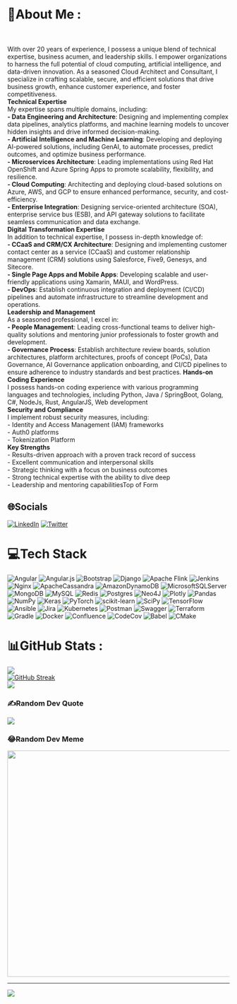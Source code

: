 # 💫About Me :
<br/>​​​​​​​  
With over 20 years of experience, I possess a unique blend of technical expertise, business acumen, and leadership skills. I empower organizations to harness the full potential of cloud computing, artificial intelligence, and data-driven innovation. As a seasoned Cloud Architect and Consultant, I specialize in crafting scalable, secure, and efficient solutions that drive business growth, enhance customer experience, and foster competitiveness.  
**Technical Expertise**  
My expertise spans multiple domains, including:  
**\- Data Engineering and Architecture**: Designing and implementing complex data pipelines, analytics platforms, and machine learning models to uncover hidden insights and drive informed decision-making.  
**\- Artificial Intelligence and Machine Learning**: Developing and deploying AI-powered solutions, including GenAI, to automate processes, predict outcomes, and optimize business performance.  
**\- Microservices Architecture**: Leading implementations using Red Hat OpenShift and Azure Spring Apps to promote scalability, flexibility, and resilience.  
**\- Cloud Computing**: Architecting and deploying cloud-based solutions on Azure, AWS, and GCP to ensure enhanced performance, security, and cost-efficiency.  
**\- Enterprise Integration**: Designing service-oriented architecture (SOA), enterprise service bus (ESB), and API gateway solutions to facilitate seamless communication and data exchange.  
**Digital Transformation Expertise**  
In addition to technical expertise, I possess in-depth knowledge of:  
**\- CCaaS and CRM/CX Architecture**: Designing and implementing customer contact center as a service (CCaaS) and customer relationship management (CRM) solutions using Salesforce, Five9, Genesys, and Sitecore.  
**\- Single Page Apps and Mobile Apps**: Developing scalable and user-friendly applications using Xamarin, MAUI, and WordPress.  
**\- DevOps**: Establish continuous integration and deployment (CI/CD) pipelines and automate infrastructure to streamline development and operations.  
**Leadership and Management**  
As a seasoned professional, I excel in:  
**\- People Management**: Leading cross-functional teams to deliver high-quality solutions and mentoring junior professionals to foster growth and development.  
**\- Governance Process**: Establish architecture review boards, solution architectures, platform architectures, proofs of concept (PoCs), Data Governance, AI Governance application onboarding, and CI/CD pipelines to ensure adherence to industry standards and best practices.
**Hands-on Coding Experience**  
I possess hands-on coding experience with various programming languages and technologies, including Python, Java / SpringBoot, Golang, C#, NodeJs, Rust, AngularJS, Web development  
**Security and Compliance**  
I implement robust security measures, including:  
\- Identity and Access Management (IAM) frameworks  
\- Auth0 platforms  
\- Tokenization Platform  
**Key Strengths**  
\- Results-driven approach with a proven track record of success  
\- Excellent communication and interpersonal skills  
\- Strategic thinking with a focus on business outcomes  
\- Strong technical expertise with the ability to dive deep  
\- Leadership and mentoring capabilitiesTop of Form

## 🌐Socials
[![LinkedIn](https://img.shields.io/badge/LinkedIn-%230077B5.svg?logo=linkedin&logoColor=white)](https://www.linkedin.com/in/niharmalali/) [![Twitter](https://img.shields.io/badge/Twitter-%231DA1F2.svg?logo=Twitter&logoColor=white)](https://twitter.com/@blitznihar) 

# 💻Tech Stack
![Angular](https://img.shields.io/badge/angular-%23DD0031.svg?style=flat-square&logo=angular&logoColor=white) ![Angular.js](https://img.shields.io/badge/angular.js-%23E23237.svg?style=flat-square&logo=angularjs&logoColor=white) ![Bootstrap](https://img.shields.io/badge/bootstrap-%23563D7C.svg?style=flat-square&logo=bootstrap&logoColor=white) ![Django](https://img.shields.io/badge/django-%23092E20.svg?style=flat-square&logo=django&logoColor=white) ![Apache Flink](https://img.shields.io/badge/Apache%20Flink-E6526F?style=flat-square&logo=Apache%20Flink&logoColor=white) ![Jenkins](https://img.shields.io/badge/jenkins-%232C5263.svg?style=flat-square&logo=jenkins&logoColor=white) ![Nginx](https://img.shields.io/badge/nginx-%23009639.svg?style=flat-square&logo=nginx&logoColor=white) ![ApacheCassandra](https://img.shields.io/badge/cassandra-%231287B1.svg?style=flat-square&logo=apache-cassandra&logoColor=white) ![AmazonDynamoDB](https://img.shields.io/badge/Amazon%20DynamoDB-4053D6?style=flat-square&logo=Amazon%20DynamoDB&logoColor=white) ![MicrosoftSQLServer](https://img.shields.io/badge/Microsoft%20SQL%20Sever-CC2927?style=flat-square&logo=microsoft%20sql%20server&logoColor=white) ![MongoDB](https://img.shields.io/badge/MongoDB-%234ea94b.svg?style=flat-square&logo=mongodb&logoColor=white) ![MySQL](https://img.shields.io/badge/mysql-%2300f.svg?style=flat-square&logo=mysql&logoColor=white) ![Redis](https://img.shields.io/badge/redis-%23DD0031.svg?style=flat-square&logo=redis&logoColor=white) ![Postgres](https://img.shields.io/badge/postgres-%23316192.svg?style=flat-square&logo=postgresql&logoColor=white) 	![Neo4J](https://img.shields.io/badge/Neo4j-008CC1?style=flat-square&logo=neo4j&logoColor=white) ![Plotly](https://img.shields.io/badge/Plotly-%233F4F75.svg?style=flat-square&logo=plotly&logoColor=white) ![Pandas](https://img.shields.io/badge/pandas-%23150458.svg?style=flat-square&logo=pandas&logoColor=white) ![NumPy](https://img.shields.io/badge/numpy-%23013243.svg?style=flat-square&logo=numpy&logoColor=white) ![Keras](https://img.shields.io/badge/Keras-%23D00000.svg?style=flat-square&logo=Keras&logoColor=white) ![PyTorch](https://img.shields.io/badge/PyTorch-%23EE4C2C.svg?style=flat-square&logo=PyTorch&logoColor=white) ![scikit-learn](https://img.shields.io/badge/scikit--learn-%23F7931E.svg?style=flat-square&logo=scikit-learn&logoColor=white) ![SciPy](https://img.shields.io/badge/SciPy-%230C55A5.svg?style=flat-square&logo=scipy&logoColor=%white) ![TensorFlow](https://img.shields.io/badge/TensorFlow-%23FF6F00.svg?style=flat-square&logo=TensorFlow&logoColor=white) ![Ansible](https://img.shields.io/badge/ansible-%231A1918.svg?style=flat-square&logo=ansible&logoColor=white) ![Jira](https://img.shields.io/badge/jira-%230A0FFF.svg?style=flat-square&logo=jira&logoColor=white) ![Kubernetes](https://img.shields.io/badge/kubernetes-%23326ce5.svg?style=flat-square&logo=kubernetes&logoColor=white) ![Postman](https://img.shields.io/badge/Postman-FF6C37?style=flat-square&logo=postman&logoColor=white) ![Swagger](https://img.shields.io/badge/-Swagger-%23Clojure?style=flat-square&logo=swagger&logoColor=white) ![Terraform](https://img.shields.io/badge/terraform-%235835CC.svg?style=flat-square&logo=terraform&logoColor=white) ![Gradle](https://img.shields.io/badge/Gradle-02303A.svg?style=flat-square&logo=Gradle&logoColor=white) ![Docker](https://img.shields.io/badge/docker-%230db7ed.svg?style=flat-square&logo=docker&logoColor=white) ![Confluence](https://img.shields.io/badge/confluence-%23172BF4.svg?style=flat-square&logo=confluence&logoColor=white) ![CodeCov](https://img.shields.io/badge/codecov-%23ff0077.svg?style=flat-square&logo=codecov&logoColor=white) ![Babel](https://img.shields.io/badge/Babel-F9DC3e?style=flat-square&logo=babel&logoColor=black) ![CMake](https://img.shields.io/badge/CMake-%23008FBA.svg?style=flat-square&logo=cmake&logoColor=white)
# 📊GitHub Stats :
![](https://github-readme-stats.vercel.app/api?username=blitznihar&theme=radical&hide_border=false&include_all_commits=false&count_private=false)<br/>
[![GitHub Streak](https://streak-stats.demolab.com?user=blitznihar&theme=dark)](https://git.io/streak-stats)<br/>
![](https://github-readme-stats.vercel.app/api/top-langs/?username=blitznihar&theme=radical&hide_border=false&include_all_commits=false&count_private=false&layout=compact)

### ✍️Random Dev Quote
![](https://quotes-github-readme.vercel.app/api?type=horizontal&theme=dark)

### 😂Random Dev Meme
<img src="https://random-memer.herokuapp.com/" width="512px"/>

---
[![](https://visitcount.itsvg.in/api?id=blitznihar&icon=0&color=0)](https://visitcount.itsvg.in)
